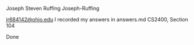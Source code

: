 Joseph Steven Ruffing
Joseph-Ruffing

jr684142@ohio.edu
I recorded my answers in answers.md
CS2400, Section 104

Done